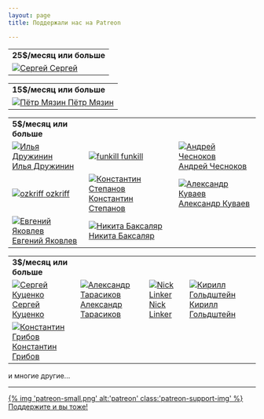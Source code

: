 ```yaml
---
layout: page
title: Поддержали нас на Patreon

---
```


<table class="patrons twenty-five-bucks">
  <tr>
    <td><b>25$/месяц или больше</b></td>
  </tr>
  <tr>
    <td>
      <a href="https://www.patreon.com/user?u=5080611">
      <img src="https://cdn8.patreon.com/400/5080611" alt='Сергей'>
      </a>
      <a href="https://www.patreon.com/user?u=5080611">
      Сергей
      </a>
    </td>
  </tr>
</table>
<table class="patrons fifteen-bucks">
  <tr>
    <td><b>15$/месяц или больше</b></td>
  </tr>
  <tr>
    <td>
      <a href="http://www.twitter.com/petrmyazin">
      <img src="https://pbs.twimg.com/profile_images/580259448603553792/dXptb6qX.jpg" alt='Пётр Мязин'>
      </a>
      <a href="http://www.twitter.com/petrmyazin">
      Пётр Мязин
      </a>
    </td>
  </tr>
</table>
<table class="patrons five-bucks">
  <tr>
    <td><b>5$/месяц или больше</b></td>
  </tr>
  <tr>
    <td>
      <a href="https://twitter.com/IlyaDruzhinin">
      <img src="https://pbs.twimg.com/profile_images/818545635418894337/ipivi5M_.jpg" alt='Илья Дружинин'>
      </a>
      <a href="https://twitter.com/IlyaDruzhinin">
      Илья Дружинин
      </a>
    </td>
    <td>
      <a href="https://www.patreon.com/user?u=5118380">
      <img src="https://cdn8.patreon.com/400/5118380" alt='funkill'>
      </a>
      <a href="https://www.patreon.com/user?u=5118380">
      funkill
      </a>
    </td>
    <td>
      <a href="https://twitter.com/chessnokov">
      <img src="https://pbs.twimg.com/profile_images/787020620781514753/-l3ZcB_-.jpg" alt='Андрей Чесноков'>
      </a>
      <a href="https://twitter.com/chessnokov">
      Андрей Чесноков
      </a>
    </td>
  </tr>
  <tr>
    <td>
      <a href="https://twitter.com/ozkriff">
      <img src="https://pbs.twimg.com/profile_images/753253858877595648/OgszetAK.jpg" alt='ozkriff'>
      </a>
      <a href="https://twitter.com/ozkriff">
      ozkriff
      </a>
    </td>
    <td>
      <a href="https://www.patreon.com/kstep">
      <img src="https://cdn3.patreon.com/1/patreon.user/R163lVuHlTrsqkcD8q4OBolYjI2r1ebw3pnFbNNEglhB2BWDnNyNosEVXOFi2AyK.jpeg?w=400&v=GTNcfEvtY2YLdhHrZNZSeo8b0W_tJbG78xBFUE_z1Fw%3D" alt='Константин Степанов'>
      </a>
      <a href="https://www.patreon.com/kstep">
      Константин Степанов
      </a>
    </td>
    <td>
      <a href="https://twitter.com/Vinatorul">
      <img src="https://pbs.twimg.com/profile_images/662574376626163713/YqyP_qEe.png" alt='Александр Куваев'>
      </a>
      <a href="https://twitter.com/Vinatorul">
      Александр Куваев
      </a>
    </td>
  </tr>
  <tr>
    <td>
      <a href="https://www.patreon.com/user?u=328843">
      <img src="https://cdn3.patreon.com/1/patreon.user/Ed4w4TQHjngzeVHuu6zFUTVeJAuQ1ZUaFKyHWrY1J3bTpUtodKp9hADIH94kHN6u_large_2.jpeg?w=400&v=m5H6q3Qa_vs73eu9sJ9hyjDqOyY7YcCriJv9cWN-DHs%3D" alt='Евгений Яковлев'>
      </a>
      <a href="https://www.patreon.com/user?u=328843">
      Евгений Яковлев
      </a>
    </td>
    <td>
      <a href="http://www.twitter.com/nbaksalyar">
      <img src="https://pbs.twimg.com/profile_images/768947851321831427/CipBwnBI.jpg" alt='Никита Баксаляр'>
      </a>
      <a href="http://www.twitter.com/nbaksalyar">
      Никита Баксаляр
      </a>
    </td>
  </tr>
</table>
<table class="patrons three-bucks">
  <tr>
    <td><b>3$/месяц или больше</b></td>
  </tr>
  <tr>
    <td>
      <a href="https://www.patreon.com/user?u=5142542">
      <img src="https://cdn3.patreon.com/1/patreon.user/U1HyAHC9xBE3hqcY720jp1Cy61KhvbErEeeytWrb65STIGdsyCOMQY8hghM7Lhyr.jpeg?w=400&v=18u90JXJuAa8Xg71tKirnBzM7YzEMOxlr_GCpStYj94%3D" alt='Сергей Куценко'>
      </a>
      <a href="https://www.patreon.com/user?u=5142542">
      Сергей Куценко
      </a>
    </td>
    <td>
      <a href="https://www.patreon.com/user?u=5137093">
      <img src="https://cdn3.patreon.com/1/patreon.user/jTOZ1viXem41HypPwJaPf5E2Etfwp08isAkwhhjhXk9gsGeH2L5ApCxNFfoJcmYu.jpeg?w=400&v=1oTQSAeuW6FcVOPn_fipLE8d6g6KT3u9VgvnA8lmkC4%3D" alt='Александр Тарасиков'>
      </a>
      <a href="https://www.patreon.com/user?u=5137093">
      Александр Тарасиков
      </a>
    </td>
    <td>
      <a href="https://www.patreon.com/user?u=3754889">
      <img src="https://cdn8.patreon.com/400/3754889" alt='Nick Linker'>
      </a>
      <a href="https://www.patreon.com/user?u=3754889">
      Nick Linker
      </a>
    </td>
    <td>
      <a href="https://www.patreon.com/user?u=5207959">
      <img src="https://cdn3.patreon.com/1/patreon.user/93T0CkAY2BNHwlx4ojwYZ9712lmQBoXol01eDbFAplepSuJ0omAXMnHiByVWiUAZ.jpeg?w=400&v=a1OGOt7FXSPO8MEh7G13qk83r-jvjcf5uQrOLtX2sCA%3D" alt='Кирилл Гольдштейн'>
      </a>
      <a href="https://www.patreon.com/user?u=5207959">
      Кирилл Гольдштейн
      </a>
    </td>
  </tr>
  <tr>
    <td>
      <a href="https://twitter.com/grossws">
      <img src="https://cdn3.patreon.com/1/patreon.user/MSA2h3KOrxJZJL4VdFJBXpkFGV1kTpSj4jm1iTBI7bCOjNIcpf0CYsURhTUc8b0I.jpeg?w=400&v=lncf9sVRZzUU2Pyvdr2zV78_YMdEGuoK0zFRvjpXo6U%3D" alt='Константин Грибов'>
      </a>
      <a href="https://twitter.com/grossws">
      Константин Грибов
      </a>
    </td>
  </tr>
</table>

и многие другие...

<hr>

<div class="patreon-support">
    <a href="https://www.patreon.com/mkpankov" target="blank">
        {% img 'patreon-small.png' alt:'patreon' class:'patreon-support-img' %}
    </a>
    <a href="https://www.patreon.com/mkpankov" target="blank">
        Поддержите и вы тоже!
    </a>
</div>
